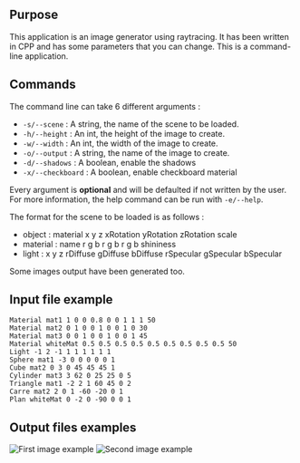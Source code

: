 ## Purpose

This application is an image generator using raytracing. It has been written in CPP and has some parameters that you can change. This is a command-line application.

## Commands
The command line can take 6 different arguments :
- `-s/--scene` : A string, the name of the scene to be loaded.
- `-h/--height` : An int, the height of the image to create.
- `-w/--width` : An int, the width of the image to create.
- `-o/--output` : A string, the name of the image to create.
- `-d/--shadows` : A boolean, enable the shadows
- `-x/--checkboard` : A boolean, enable checkboard material

Every argument is **optional** and will be defaulted if not written by the user.
For more information, the help command can be run with `-e/--help`.

The format for the scene to be loaded is as follows :
- object : material x y z xRotation yRotation zRotation scale
- material : name r g b r g b r g b shininess
- light : x y z rDiffuse gDiffuse bDiffuse rSpecular gSpecular bSpecular

Some images output have been generated too.

## Input file example

```
Material mat1 1 0 0 0.8 0 0 1 1 1 50
Material mat2 0 1 0 0 1 0 0 1 0 30
Material mat3 0 0 1 0 0 1 0 0 1 45
Material whiteMat 0.5 0.5 0.5 0.5 0.5 0.5 0.5 0.5 0.5 50
Light -1 2 -1 1 1 1 1 1 1
Sphere mat1 -3 0 0 0 0 0 1
Cube mat2 0 3 0 45 45 45 1
Cylinder mat3 3 62 0 25 25 0 5
Triangle mat1 -2 2 1 60 45 0 2
Carre mat2 2 0 1 -60 -20 0 1
Plan whiteMat 0 -2 0 -90 0 0 1
```

## Output files examples

![First image example](cmake-build-debug/8K.jpg)
![Second image example](cmake-build-debug/1000x1000_phong_light.jpg)
